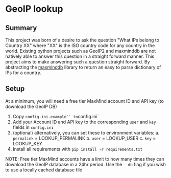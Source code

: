 # GeoIP lookup

## Summary

This project was born of a desire to ask the question "What IPs belong to
Country XX" where "XX" is the ISO country code for any country in the world.
Existing python projects such as GeoIP2 and maxminddb are not natively able to
answer this question in a straight forward manner.
This project aims to make answering such a question straight forward.
By abstracting the [maxminddb](https://pypi.org/project/maxminddb/) library to
return an easy to parse dictionary of IPs for a country.

## Setup

At a minimum, you will need a free tier MaxMind account ID and API key
(to download the GeoIP DB)

1. Copy `config.ini.example`` to`config.ini`
2. Add your Account ID and API key to the corresponding `user` and `key` fields
in `config.ini`
3. (optional) alternatively, you can set these to environment variables:
  a. `permalink` = LOOKUP_PERMALINK
  b. `user` = LOOKUP_USER
  c. `key` = LOOKUP_KEY
4. Install all requirements with `pip install -r requirements.txt`

NOTE: Free tier MaxMind accounts have a limit to how many times they can
download the GeoIP database in a 24hr period. Use the `--db` flag if you wish
to use a locally cached database file
